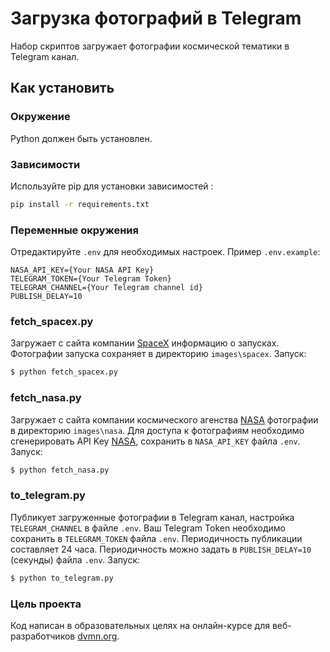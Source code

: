 # Загрузка фотографий в Telegram

Набор скриптов загружает фотографии космической тематики в Telegram канал.

## Как установить

### Окружение
Python должен быть установлен.

### Зависимости
Используйте pip для установки зависимостей :
```bash
pip install -r requirements.txt
```
### Переменные окружения

Отредактируйте `.env` для необходимых настроек.
Пример `.env.example`:
```
NASA_API_KEY={Your NASA API Key}
TELEGRAM_TOKEN={Your Telegram Token}
TELEGRAM_CHANNEL={Your Telegram channel id}
PUBLISH_DELAY=10
```
### fetch_spacex.py
Загружает с сайта компании [SpaceX](https://api.spacexdata.com) информацию о запусках. Фотографии запуска сохраняет в директорию `images\spacex`. Запуск:
```bash 
$ python fetch_spacex.py
```

### fetch_nasa.py
Загружает с сайта компании космического агенства [NASA](https://api.nasa.gov/) фотографии в директорию `images\nasa`. Для доступа к фотографиям необходимо сгенерировать API Key [NASA](https://api.nasa.gov/#signUp), сохранить в `NASA_API_KEY` файла `.env`. Запуск:
```bash 
$ python fetch_nasa.py
```

### to_telegram.py
Публикует загруженные фотографии в Telegram канал, настройка `TELEGRAM_CHANNEL` в файле `.env`. Ваш Telegram Token необходимо сохранить в `TELEGRAM_TOKEN` файла `.env`. Периодичность публикации составляет 24 часа. Периодичность можно задать в `PUBLISH_DELAY=10` (секунды) файла `.env`. Запуск:
```bash 
$ python to_telegram.py
```

### Цель проекта

Код написан в образовательных целях на онлайн-курсе для веб-разработчиков [dvmn.org](https://dvmn.org/).
